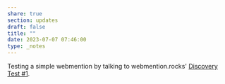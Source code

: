 ```yaml
---
share: true
section: updates
draft: false
title: ""
date: 2023-07-07 07:46:00
type: _notes
---
```



Testing a simple webmention by talking to webmention.rocks' [Discovery Test #1](https://webmention.rocks/test/1).
